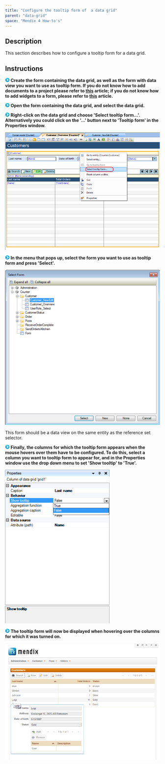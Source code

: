 ```yaml
---
title: "Configure the tooltip form of  a data grid"
parent: "data-grid"
space: "Mendix 4 How-to's"
---
```

## Description

This section describes how to configure a tooltip form for a data grid.

## Instructions

![](attachments/819203/917932.png) **Create the form containing the data grid, as well as the form with data view you want to use as tooltip form. If you do not know how to add documents to a project please refer to [this](add-documents-to-a-module) article; if you do not know how to add widgets to a form, please refer to [this](add-a-widget-to-a-form) article.**

![](attachments/819203/917932.png) **Open the form containing the data grid, and select the data grid.**

![](attachments/819203/917932.png) **Right-click on the data grid and choose 'Select tooltip form...'. Alternatively you could click on the '...' button next to 'Tooltip form' in the Properties window.**

![](attachments/2621444/2752624.png)

![](attachments/819203/917932.png) **In the menu that pops up, select the form you want to use as tooltip form and press 'Select'.**

![](attachments/2621444/2752627.png)

This form should be a data view on the same entity as the reference set selector.

![](attachments/819203/917932.png) **Finally, the columns for which the tooltip form appears when the mouse hovers over them have to be configured. To do this, select a column you want to tooltip form to appear for, and in the Properties window use the drop down menu to set 'Show tooltip' to 'True'.**

![](attachments/2621444/2752626.png)

![](attachments/819203/917932.png) **The tooltip form will now be displayed when hovering over the columns for which it was turned on.**

![](attachments/2621444/2752625.png)
